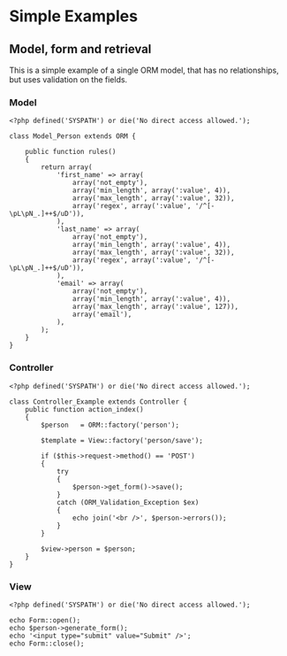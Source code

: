 # Simple Examples

## Model, form and retrieval
This is a simple example of a single ORM model, that has no relationships, but uses validation on the fields. 

### Model
	
	<?php defined('SYSPATH') or die('No direct access allowed.');

	class Model_Person extends ORM {

		public function rules()
		{
			return array(
				'first_name' => array(
					array('not_empty'),
					array('min_length', array(':value', 4)),
					array('max_length', array(':value', 32)),
					array('regex', array(':value', '/^[-\pL\pN_.]++$/uD')),
				),
				'last_name' => array(
					array('not_empty'),
					array('min_length', array(':value', 4)),
					array('max_length', array(':value', 32)),
					array('regex', array(':value', '/^[-\pL\pN_.]++$/uD')),
				),
				'email' => array(
					array('not_empty'),
					array('min_length', array(':value', 4)),
					array('max_length', array(':value', 127)),
					array('email'),
				),
			);
		}
	}

### Controller

	<?php defined('SYSPATH') or die('No direct access allowed.');

	class Controller_Example extends Controller {
		public function action_index()
		{
			$person   = ORM::factory('person');

			$template = View::factory('person/save');

			if ($this->request->method() == 'POST')
			{
				try
				{
					$person->get_form()->save();					
				}
				catch (ORM_Validation_Exception $ex)
				{
					echo join('<br />', $person->errors());
				}
			}

			$view->person = $person;
		}
	}

### View

	<?php defined('SYSPATH') or die('No direct access allowed.');

	echo Form::open();
	echo $person->generate_form();
	echo '<input type="submit" value="Submit" />';
	echo Form::close();
